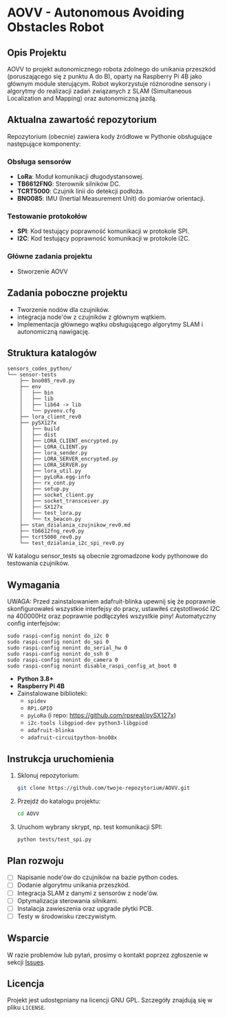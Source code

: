 # AOVV - Autonomous Avoiding Obstacles Robot

## Opis Projektu
AOVV to projekt autonomicznego robota zdolnego do unikania przeszkód (poruszającego się z punktu A do B), oparty na Raspberry Pi 4B jako głównym module sterującym. Robot wykorzystuje różnorodne sensory i algorytmy do realizacji zadań związanych z SLAM (Simultaneous Localization and Mapping) oraz autonomiczną jazdą.

## Aktualna zawartość repozytorium

Repozytorium (obecnie) zawiera kody źródłowe w Pythonie obsługujące następujące komponenty:

### Obsługa sensorów
- **LoRa**: Moduł komunikacji długodystansowej.
- **TB6612FNG**: Sterownik silników DC.
- **TCRT5000**: Czujnik linii do detekcji podłoża.
- **BNO085**: IMU (Inertial Measurement Unit) do pomiarów orientacji.

### Testowanie protokołów
- **SPI**: Kod testujący poprawność komunikacji w protokole SPI.
- **I2C**: Kod testujący poprawność komunikacji w protokole I2C.

### Główne zadania projektu
- Stworzenie AOVV

## Zadania poboczne projektu
- Tworzenie nodów dla czujników.
- integracja node'ów z czujników z głównym wątkiem.
- Implementacja głównego wątku obsługującego algorytmy SLAM i autonomiczną nawigację.

## Struktura katalogów
```
sensors_codes_python/
└── sensor-tests
    ├── bno085_rev0.py
    ├── env
    │   ├── bin
    │   ├── lib
    │   ├── lib64 -> lib
    │   └── pyvenv.cfg
    ├── lora_client_rev0
    ├── pySX127x
    │   ├── build
    │   ├── dist
    │   ├── LORA_CLIENT_encrypted.py
    │   ├── LORA_CLIENT.py
    │   ├── lora_sender.py
    │   ├── LORA_SERVER_encrypted.py
    │   ├── LORA_SERVER.py
    │   ├── lora_util.py
    │   ├── pyLoRa.egg-info
    │   ├── rx_cont.py
    │   ├── setup.py
    │   ├── socket_client.py
    │   ├── socket_transceiver.py
    │   ├── SX127x
    │   ├── test_lora.py
    │   └── tx_beacon.py
    ├── stan_dzialania_czujnikow_rev0.md
    ├── tb6612fng_rev0.py
    ├── tcrt5000_rev0.py
    └── test_dzialania_i2c_spi_rev0.py
```
W katalogu sensor_tests są obecnie zgromadzone kody pythonowe do testowania czujników.

## Wymagania
UWAGA: Przed zainstalowaniem adafruit-blinka upewnij się że poprawnie skonfigurowałeś wszystkie interfejsy do pracy, ustawiłeś częstotliwość I2C na 400000Hz oraz poprawnie podłączyłeś wszystkie piny!
Automatyczny config interfejsów:
```
sudo raspi-config nonint do_i2c 0
sudo raspi-config nonint do_spi 0
sudo raspi-config nonint do_serial_hw 0
sudo raspi-config nonint do_ssh 0
sudo raspi-config nonint do_camera 0
sudo raspi-config nonint disable_raspi_config_at_boot 0
```

- **Python 3.8+**
- **Raspberry Pi 4B**
- Zainstalowane biblioteki:
  - `spidev`
  - `RPi.GPIO`
  - `pyLoRa` (i repo: https://github.com/rpsreal/pySX127x)
  - `i2c-tools libgpiod-dev python3-libgpiod`
  - `adafruit-blinka`
  - `adafruit-circuitpython-bno08x` 

## Instrukcja uruchomienia

1. Sklonuj repozytorium:
   ```bash
   git clone https://github.com/twoje-repozytorium/AOVV.git
   ```
2. Przejdź do katalogu projektu:
   ```bash
   cd AOVV
   ```
3. Uruchom wybrany skrypt, np. test komunikacji SPI:
   ```bash
   python tests/test_spi.py
   ```

## Plan rozwoju

- [ ] Napisanie node'ów do czujników na bazie python codes. 
- [ ] Dodanie algorytmu unikania przeszkód.
- [ ] Integracja SLAM z danymi z sensorów z node'ów.
- [ ] Optymalizacja sterowania silnikami.
- [ ] Instalacja zawieszenia oraz upgrade płytki PCB.
- [ ] Testy w środowisku rzeczywistym.

## Wsparcie
W razie problemów lub pytań, prosimy o kontakt poprzez zgłoszenie w sekcji [Issues](https://github.com/twoje-repozytorium/AOVV/issues).

## Licencja
Projekt jest udostępniany na licencji GNU GPL. Szczegóły znajdują się w pliku `LICENSE`.
